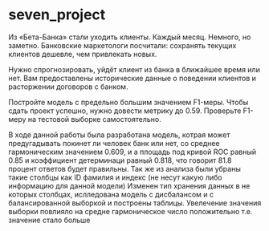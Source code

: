 # seven_project
Из «Бета-Банка» стали уходить клиенты. Каждый месяц. Немного, но заметно. Банковские маркетологи посчитали: сохранять текущих клиентов дешевле, чем привлекать новых.

Нужно спрогнозировать, уйдёт клиент из банка в ближайшее время или нет. Вам предоставлены исторические данные о поведении клиентов и расторжении договоров с банком.

Постройте модель с предельно большим значением F1-меры. Чтобы сдать проект успешно, нужно довести метрику до 0.59. Проверьте F1-меру на тестовой выборке самостоятельно.


В ходе данной работы была разработана модель, котрая может предугадывать покинет ли человек банк или нет, со среднее гармоническим значением 0.609, и а площадь под кривой ROC равный 0.85 и коэффициент детерминаци равный 0.818, что говорит 81.8 процент ответов будет правильны.
Так же из анализа были убраны такие столбцы как ID фамилия и индекс (не несут какую либо информацию для данной модели)
Изменен тип хранения данных в не которых столбцах, ислледована модель с дисбалансом и с балансированной выборкой и построены таблицы.
Увелечение значения выборки повлияло на средне гармоническое число положительно т.е. значение стало больше
